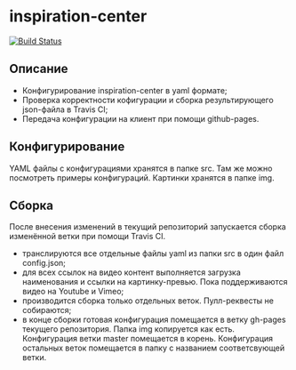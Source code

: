 inspiration-center
=

[![Build Status](https://travis-ci.org/MultivitaminLLC/inspiration-center.svg?branch=master)](https://travis-ci.org/MultivitaminLLC/inspiration-center)

Описание
-
- Конфигурирование inspiration-center в yaml формате;
- Проверка корректности кофигурации и сборка результирующего json-файла в Travis CI;
- Передача конфигурации на клиент при помощи github-pages.

Конфигурирование
-

YAML файлы с конфигурациями хранятся в папке src. Там же можно посмотреть примеры конфигураций. 
Картинки хранятся в папке img.

Сборка
-
После внесения изменений в текущий репозиторий запускается сборка изменённой ветки при помощи Travis CI.
- транслируются все отдельные файлы yaml из папки src в один файл config.json;
- для всех ссылок на видео контент выполняется загрузка наименования и ссылки на картинку-превью. Пока поддерживаются видео на Youtube и Vimeo;
- производится сборка только отдельных веток. Пулл-реквесты не собираются;
- в конце сборки готовая конфигурация помещается в ветку gh-pages текущего репозитория. Папка img копируется как есть. Конфигурация ветки master помещается в корень. Конфигурация остальных веток помещается в папку с названием соответсвующей ветки.
